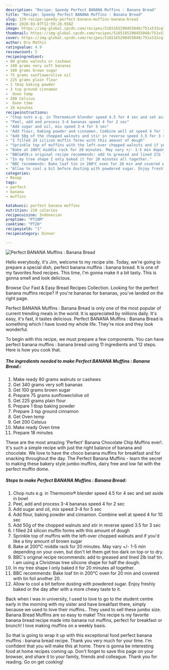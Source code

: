 ```yaml
---
description: "Recipe: Speedy Perfect BANANA Muffins : Banana Bread"
title: "Recipe: Speedy Perfect BANANA Muffins : Banana Bread"
slug: 129-recipe-speedy-perfect-banana-muffins-banana-bread
date: 2020-03-07T12:59:28.938Z
image: https://img-global.cpcdn.com/recipes/5165165290455040/751x532cq70/perfect-banana-muffins-banana-bread-recipe-main-photo.jpg
thumbnail: https://img-global.cpcdn.com/recipes/5165165290455040/751x532cq70/perfect-banana-muffins-banana-bread-recipe-main-photo.jpg
cover: https://img-global.cpcdn.com/recipes/5165165290455040/751x532cq70/perfect-banana-muffins-banana-bread-recipe-main-photo.jpg
author: Ora Mathis
ratingvalue: 4.9
reviewcount: 5
recipeingredient:
- 80 grams walnuts or cashews
- 340 grams very soft bananas
- 100 grams brown sugar
- 75 grams sunflowerolive oil
- 225 grams plain flour
- 1 tbsp baking powder
- 3 tsp ground cinnamon
-  Oven temp
- 200 Celsius
-  Oven time
- 18 minutes
recipeinstructions:
- "Chop nuts e.g. in Thermomix® blender speed 4.5 for 4 sec and set aside in bowl"
- "Peel, add and process 3-4 bananas speed 4 for 2 sec"
- "Add sugar and oil, mix speed 3-4 for 5 sec"
- "Add flour, baking powder and cinnamon. Combine well at speed 4 for 10 sec"
- "Add 50g of the chopped walnuts and stir in reverse speed 3.5 for 3 sec"
- "I filled 24 silicon muffin forms with this amount of dough"
- "Sprinkle top of muffins with the left-over chopped walnuts and if you&#39;d like a tiny amount of brown sugar"
- "Bake at 200℃ middle rack for 20 minutes. May vary +/- 1-5 min depending on your oven, but don&#39;t let them get too dark on top or to dry."
- "BBC&#39;s original recipe recommends: add to greased and lined 2lb loaf tin. I am using a Christmas tree silicone shape for half the dough."
- "In my tree shape I only baked it for 20 minutes all together."
- "BBC recommends: Bake loaf tin in 200℃ oven for 20 min and covered with tin foil another 20."
- "Allow to cool a bit before dusting with powdered sugar. Enjoy freshly baked or the day after with a more chewy taste to it."
categories:
- Resep
tags:
- perfect
- banana
- muffins

katakunci: perfect banana muffins
nutrition: 210 calories
recipecuisine: Indonesian
preptime: "PT28M"
cooktime: "PT2H"
recipeyield: "1"
recipecategory: Dinner

---
```



![Perfect BANANA Muffins : Banana Bread](https://img-global.cpcdn.com/recipes/5165165290455040/751x532cq70/perfect-banana-muffins-banana-bread-recipe-main-photo.jpg)

Hello everybody, it's Jim, welcome to my recipe site. Today, we're going to prepare a special dish, perfect banana muffins : banana bread. It is one of my favorites food recipes. This time, I'm gonna make it a bit tasty. This is gonna smell and look delicious.

Browse Our Fast &amp; Easy Bread Recipes Collection. Looking for the perfect banana muffins recipe? If you&#39;re bananas for bananas, you&#39;ve landed on the right page.

Perfect BANANA Muffins : Banana Bread is only one of the most popular of current trending meals in the world. It is appreciated by millions daily. It's easy, it's fast, it tastes delicious. Perfect BANANA Muffins : Banana Bread is something which I have loved my whole life. They're nice and they look wonderful.


To begin with this recipe, we must prepare a few components. You can have perfect banana muffins : banana bread using 11 ingredients and 12 steps. Here is how you cook that.

##### The ingredients needed to make Perfect BANANA Muffins : Banana Bread::

1. Make ready 80 grams walnuts or cashews
1. Get 340 grams very soft bananas
1. Get 100 grams brown sugar
1. Prepare 75 grams sunflower/olive oil
1. Get 225 grams plain flour
1. Prepare 1 tbsp baking powder
1. Prepare 3 tsp ground cinnamon
1. Get  Oven temp
1. Get 200 Celsius
1. Make ready  Oven time
1. Prepare 18 minutes


These are the most amazing &#39;Perfect&#39; Banana Chocolate Chip Muffins ever!. It&#39;s such a simple recipe with just the right balance of banana and chocolate. We love to have the choco banana muffins for breakfast and for snacking throughout the day. The Perfect Banana Muffins - learn the secret to making these bakery style jumbo muffins, dairy free and low fat with the perfect muffin dome. 

##### Steps to make Perfect BANANA Muffins : Banana Bread:

1. Chop nuts e.g. in Thermomix® blender speed 4.5 for 4 sec and set aside in bowl
1. Peel, add and process 3-4 bananas speed 4 for 2 sec
1. Add sugar and oil, mix speed 3-4 for 5 sec
1. Add flour, baking powder and cinnamon. Combine well at speed 4 for 10 sec
1. Add 50g of the chopped walnuts and stir in reverse speed 3.5 for 3 sec
1. I filled 24 silicon muffin forms with this amount of dough
1. Sprinkle top of muffins with the left-over chopped walnuts and if you&#39;d like a tiny amount of brown sugar
1. Bake at 200℃ middle rack for 20 minutes. May vary +/- 1-5 min depending on your oven, but don&#39;t let them get too dark on top or to dry.
1. BBC&#39;s original recipe recommends: add to greased and lined 2lb loaf tin. I am using a Christmas tree silicone shape for half the dough.
1. In my tree shape I only baked it for 20 minutes all together.
1. BBC recommends: Bake loaf tin in 200℃ oven for 20 min and covered with tin foil another 20.
1. Allow to cool a bit before dusting with powdered sugar. Enjoy freshly baked or the day after with a more chewy taste to it.


Back when I was in university, I used to love to go to the student centre early in the morning with my sister and have breakfast there, simply because we used to love their muffins.. They used to sell these jumbo size. Banana Bread Muffins are so easy to make! This recipe is my favorite banana bread recipe made into banana nut muffins, perfect for breakfast or brunch! I love making muffins on a weekly basis. 

So that is going to wrap it up with this exceptional food perfect banana muffins : banana bread recipe. Thank you very much for your time. I'm confident that you will make this at home. There is gonna be interesting food at home recipes coming up. Don't forget to save this page on your browser, and share it to your family, friends and colleague. Thank you for reading. Go on get cooking!
